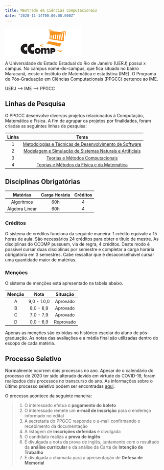 ```yaml
---
title: Mestrado em Ciências Computacionais
date: "2020-11-14T00:00:00.000Z"
---
```


![CComp](./ccomp.png)

A Universidade do Estado Estadual do Rio de Janeiro (UERJ) possui x campus. No campus nome-do-campus, que fica situado no bairro Maracanã, existe o Instituto de Matemática e estatística (IME). O Programa de Pós-Graduação em Ciências Computacionais (PPGCC) pertence ao IME.

UERJ --> IME --> PPGCC

## Linhas de Pesquisa

O PPGCC desenvolve diversos projetos relacionados à Computação, Matemática e Física. A fim de agrupar os projetos por finalidades, foram criadas as seguintes linhas de pesquisa:

|Linha|Tema|
|:-:|:-:|
|1|[Metodologias e Técnicas de Desenvolvimento de Software](https://ccomp.ime.uerj.br/linha-1/)|
|2|[Modelagem e Simulação de Sistemas Naturais e Artificiais](https://ccomp.ime.uerj.br/linha-22/)|
|3|[Teorias e Métodos Computacionais](https://ccomp.ime.uerj.br/linha-3/)|
|4|[Teorias e Métodos da Física e da Matemática](https://ccomp.ime.uerj.br/linha-4/)|

## Disciplinas Obrigatórias

|Matérias|Carga Horária|Créditos|
|:-:|:-:|:-:|
|Algoritmos|60h|4|
|Álgebra Linear|60h|4|

### Créditos

O sistema de créditos funciona da seguinte maneira: 1 crédito equivale a 15 horas de aula. São necessários 24 créditos para obter o título de mestre. As disciplinas do CCOMP pussuem, via de regra, 4 créditos. Deste modo é possível cursar duas disciplinas por semestre e completar a carga horária obrigatória em 3 semestres. Cabe ressaltar que é desaconselhável cursar uma quantidade maior de matérias.

### Menções

O sistema de menções está apresentado na tabela abaixo.

|Menção|Nota|Situação|
|:-:|:-:|:-:|
|A|9,0 - 10,0|Aprovado|
|B|8,0 - 8,9|Aprovado|
|C|7,0 - 7,9|Aprovado|
|D|0,0 - 6,9|Reprovado|

Apenas as menções são exibidas no histórico escolar do aluno de pós-graduação. As notas das avaliações e a média final são utilizadas dentro do escopo de cada matéria.

## Processo Seletivo

Normalmente ocorrem dois processos no ano. Apesar de o calendário do processo de 2020 ter sido alterado devido em virtude do COVID-19, foram realizados dois processos no transcurso do ano. As informações sobre o último processo seletivo podem ser encontradas [aqui](https://ccomp.ime.uerj.br/processo-seletivo-2020-2/).

O processo acontece da seguinte maneira:
> 1. O interessado efetua o **pagamento do boleto**
> 2. O interessado remete um **e-mail de inscrição** para o endereço informado no edital
> 3. A secretaria do PPGCC responde o e-mail confirmando o recebimento da documentação
> 4. A listagem de **inscrições deferidas** é divulgada
> 5. O candidato realiza a **prova de inglês**
> 6. É divulgada a nota da prova de inglês, juntamente com o resultado da **análise curricular** e da análise da Carta de **Intenção de Trabalho**
> 6. É divulgada a chamada para a apresentação de **Defesa de Memorial** 